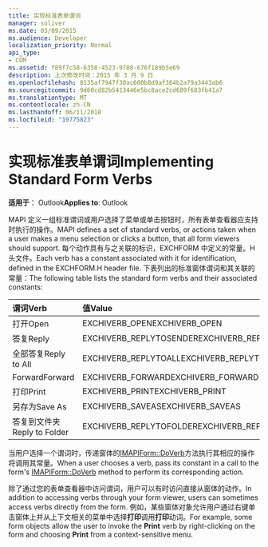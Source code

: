 ```yaml
---
title: 实现标准表单谓词
manager: soliver
ms.date: 03/09/2015
ms.audience: Developer
localization_priority: Normal
api_type:
- COM
ms.assetid: f89f7c58-6358-4523-9788-676f189b5e69
description: 上次修改时间：2015 年 3 月 9 日
ms.openlocfilehash: 8135af7947f30ac600b8d9af364b2a79a3443ab6
ms.sourcegitcommit: 9d60cd82b5413446e5bc8ace2cd689f683fb41a7
ms.translationtype: MT
ms.contentlocale: zh-CN
ms.lasthandoff: 06/11/2018
ms.locfileid: "19775823"
---
```

# <a name="implementing-standard-form-verbs"></a><span data-ttu-id="0326f-103">实现标准表单谓词</span><span class="sxs-lookup"><span data-stu-id="0326f-103">Implementing Standard Form Verbs</span></span>

  
  
<span data-ttu-id="0326f-104">**适用于**： Outlook</span><span class="sxs-lookup"><span data-stu-id="0326f-104">**Applies to**: Outlook</span></span> 
  
<span data-ttu-id="0326f-105">MAPI 定义一组标准谓词或用户选择了菜单或单击按钮时，所有表单查看器应支持时执行的操作。</span><span class="sxs-lookup"><span data-stu-id="0326f-105">MAPI defines a set of standard verbs, or actions taken when a user makes a menu selection or clicks a button, that all form viewers should support.</span></span> <span data-ttu-id="0326f-106">每个动作具有与之关联的标识，EXCHFORM 中定义的常量。H 头文件。</span><span class="sxs-lookup"><span data-stu-id="0326f-106">Each verb has a constant associated with it for identification, defined in the EXCHFORM.H header file.</span></span> <span data-ttu-id="0326f-107">下表列出的标准窗体谓词和其关联的常量：</span><span class="sxs-lookup"><span data-stu-id="0326f-107">The following table lists the standard form verbs and their associated constants:</span></span>
  
|<span data-ttu-id="0326f-108">**谓词**</span><span class="sxs-lookup"><span data-stu-id="0326f-108">**Verb**</span></span>|<span data-ttu-id="0326f-109">**值**</span><span class="sxs-lookup"><span data-stu-id="0326f-109">**Value**</span></span>|
|:-----|:-----|
|<span data-ttu-id="0326f-110">打开</span><span class="sxs-lookup"><span data-stu-id="0326f-110">Open</span></span>  <br/> |<span data-ttu-id="0326f-111">EXCHIVERB_OPEN</span><span class="sxs-lookup"><span data-stu-id="0326f-111">EXCHIVERB_OPEN</span></span>  <br/> |
|<span data-ttu-id="0326f-112">答复</span><span class="sxs-lookup"><span data-stu-id="0326f-112">Reply</span></span>  <br/> |<span data-ttu-id="0326f-113">EXCHIVERB_REPLYTOSENDER</span><span class="sxs-lookup"><span data-stu-id="0326f-113">EXCHIVERB_REPLYTOSENDER</span></span>  <br/> |
|<span data-ttu-id="0326f-114">全部答复</span><span class="sxs-lookup"><span data-stu-id="0326f-114">Reply to All</span></span>  <br/> |<span data-ttu-id="0326f-115">EXCHIVERB_REPLYTOALL</span><span class="sxs-lookup"><span data-stu-id="0326f-115">EXCHIVERB_REPLYTOALL</span></span>  <br/> |
|<span data-ttu-id="0326f-116">Forward</span><span class="sxs-lookup"><span data-stu-id="0326f-116">Forward</span></span>  <br/> |<span data-ttu-id="0326f-117">EXCHIVERB_FORWARD</span><span class="sxs-lookup"><span data-stu-id="0326f-117">EXCHIVERB_FORWARD</span></span>  <br/> |
|<span data-ttu-id="0326f-118">打印</span><span class="sxs-lookup"><span data-stu-id="0326f-118">Print</span></span>  <br/> |<span data-ttu-id="0326f-119">EXCHIVERB_PRINT</span><span class="sxs-lookup"><span data-stu-id="0326f-119">EXCHIVERB_PRINT</span></span>  <br/> |
|<span data-ttu-id="0326f-120">另存为</span><span class="sxs-lookup"><span data-stu-id="0326f-120">Save As</span></span>  <br/> |<span data-ttu-id="0326f-121">EXCHIVERB_SAVEAS</span><span class="sxs-lookup"><span data-stu-id="0326f-121">EXCHIVERB_SAVEAS</span></span>  <br/> |
|<span data-ttu-id="0326f-122">答复到文件夹</span><span class="sxs-lookup"><span data-stu-id="0326f-122">Reply to Folder</span></span>  <br/> |<span data-ttu-id="0326f-123">EXCHIVERB_REPLYTOFOLDER</span><span class="sxs-lookup"><span data-stu-id="0326f-123">EXCHIVERB_REPLYTOFOLDER</span></span>  <br/> |
   
<span data-ttu-id="0326f-124">当用户选择一个谓词时，传递窗体的[IMAPIForm::DoVerb](imapiform-doverb.md)方法执行其相应的操作将调用其常量。</span><span class="sxs-lookup"><span data-stu-id="0326f-124">When a user chooses a verb, pass its constant in a call to the form's [IMAPIForm::DoVerb](imapiform-doverb.md) method to perform its corresponding action.</span></span> 
  
<span data-ttu-id="0326f-125">除了通过您的表单查看器中访问谓词，用户可以有时访问直接从窗体的动作。</span><span class="sxs-lookup"><span data-stu-id="0326f-125">In addition to accessing verbs through your form viewer, users can sometimes access verbs directly from the form.</span></span> <span data-ttu-id="0326f-126">例如，某些窗体对象允许用户通过右键单击窗体上并从上下文相关的菜单中选择**打印**调用**打印**动词。</span><span class="sxs-lookup"><span data-stu-id="0326f-126">For example, some form objects allow the user to invoke the **Print** verb by right-clicking on the form and choosing **Print** from a context-sensitive menu.</span></span> 
  

